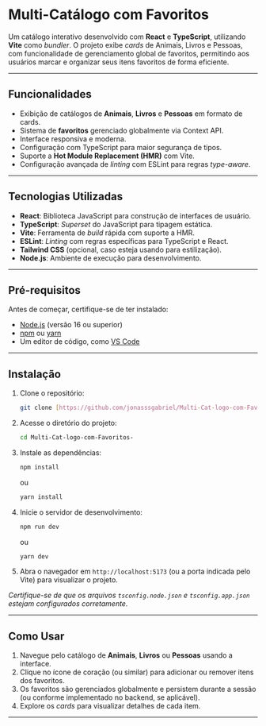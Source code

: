 # Multi-Catálogo com Favoritos

Um catálogo interativo desenvolvido com **React** e **TypeScript**, utilizando **Vite** como *bundler*. O projeto exibe *cards* de Animais, Livros e Pessoas, com funcionalidade de gerenciamento global de favoritos, permitindo aos usuários marcar e organizar seus itens favoritos de forma eficiente.

---

## Funcionalidades

- Exibição de catálogos de **Animais**, **Livros** e **Pessoas** em formato de cards.
- Sistema de **favoritos** gerenciado globalmente via Context API.
- Interface responsiva e moderna.
- Configuração com TypeScript para maior segurança de tipos.
- Suporte a **Hot Module Replacement (HMR)** com Vite.
- Configuração avançada de *linting* com ESLint para regras *type-aware*.

---

## Tecnologias Utilizadas

- **React**: Biblioteca JavaScript para construção de interfaces de usuário.
- **TypeScript**: *Superset* do JavaScript para tipagem estática.
- **Vite**: Ferramenta de *build* rápida com suporte a HMR.
- **ESLint**: *Linting* com regras específicas para TypeScript e React.
- **Tailwind CSS** (opcional, caso esteja usando para estilização).
- **Node.js**: Ambiente de execução para desenvolvimento.

---

## Pré-requisitos

Antes de começar, certifique-se de ter instalado:

-   [Node.js](https://nodejs.org/) (versão 16 ou superior)
-   [npm](https://www.npmjs.com/) ou [yarn](https://yarnpkg.com/)
-   Um editor de código, como [VS Code](https://code.visualstudio.com/)

---

## Instalação

1.  Clone o repositório:
    ```bash
    git clone [https://github.com/jonasssgabriel/Multi-Cat-logo-com-Favoritos-.git](https://github.com/jonasssgabriel/Multi-Cat-logo-com-Favoritos-.git)
    ```

2.  Acesse o diretório do projeto:
    ```bash
    cd Multi-Cat-logo-com-Favoritos-
    ```

3.  Instale as dependências:
    ```bash
    npm install
    ```
    ou
    ```bash
    yarn install
    ```

4.  Inicie o servidor de desenvolvimento:
    ```bash
    npm run dev
    ```
    ou
    ```bash
    yarn dev
    ```

5.  Abra o navegador em `http://localhost:5173` (ou a porta indicada pelo Vite) para visualizar o projeto.

*Certifique-se de que os arquivos `tsconfig.node.json` e `tsconfig.app.json` estejam configurados corretamente.*

---

## Como Usar

1.  Navegue pelo catálogo de **Animais**, **Livros** ou **Pessoas** usando a interface.
2.  Clique no ícone de coração (ou similar) para adicionar ou remover itens dos favoritos.
3.  Os favoritos são gerenciados globalmente e persistem durante a sessão (ou conforme implementado no backend, se aplicável).
4.  Explore os *cards* para visualizar detalhes de cada item.

---

